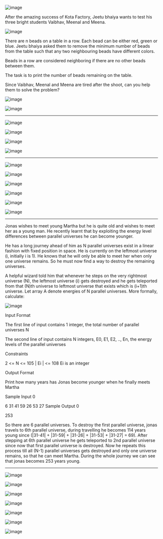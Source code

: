 ![image](https://user-images.githubusercontent.com/80817063/142727454-357f4d31-c478-4b9e-a0d7-154228b73fbf.png)



After the amazing success of Kota Factory, Jeetu bhaiya wants to test his three bright students Vaibhav, Meenal and Meena.

![image](https://user-images.githubusercontent.com/80817063/142727177-f098e91f-3635-47aa-9b62-d3d5054d7644.png)



There are n beads on a table in a row. Each bead can be either red, green or blue. Jeetu bhaiya asked them to remove the minimum number of beads from the table such that any two neighbouring beads have different colors.

Beads in a row are considered neighboring if there are no other beads between them.

The task is to print the number of beads remaining on the table.

Since Vaibhav, Meenal and Meena are tired after the shoot, can you help them to solve the problem?

![image](https://user-images.githubusercontent.com/80817063/142727486-4ca64009-76f7-47af-8b8e-2a81652f642f.png)


![image](https://user-images.githubusercontent.com/80817063/142727498-93b25d24-c2d7-4191-a61e-d6b43ccd5ed1.png)




---------------
![image](https://user-images.githubusercontent.com/80817063/142727546-413dd61c-8bd2-4d12-b8e5-7ed29e4282a9.png)


![image](https://user-images.githubusercontent.com/80817063/142727248-2b39a508-2685-4867-8239-ee2b08d05f57.png)


![image](https://user-images.githubusercontent.com/80817063/142727256-cf365d8d-5078-48e5-b92e-05fe244c0b9c.png)


![image](https://user-images.githubusercontent.com/80817063/142727263-812a45f8-a72f-4588-9412-770b6d30ca03.png)



------------------
![image](https://user-images.githubusercontent.com/80817063/142727307-40d403c3-230f-4ded-b959-55f62c8a70e6.png)


![image](https://user-images.githubusercontent.com/80817063/142727316-c2023770-8247-4f98-9a68-acc020c9e9e0.png)


![image](https://user-images.githubusercontent.com/80817063/142727322-601fb5f5-ae15-443a-bee7-0f0b079eb9f4.png)


![image](https://user-images.githubusercontent.com/80817063/142727331-2b9ebb10-cab5-4a72-a643-1c22088826e9.png)


![image](https://user-images.githubusercontent.com/80817063/142727339-e3f2b737-91a8-4f6f-b7e5-d9290c783b46.png)


![image](https://user-images.githubusercontent.com/80817063/142727345-3fed3752-73ba-4fef-b002-92bcacd3db68.png)



-------
Jonas wishes to meet young Martha but he is quite old and wishes to meet her as a young man. He recently learnt that by exploiting the energy level differences between parallel universes he can become younger.

He has a long journey ahead of him as N parallel universes exist in a linear fashion with fixed position in space. He is currently on the leftmost universe (i, initially i is 1). He knows that he will only be able to meet her when only one universe remains. So he must now find a way to destroy the remaining universes.

A helpful wizard told him that whenever he steps on the very rightmost universe (N), the leftmost universe (i) gets destroyed and he gets teleported from that (N)th universe to leftmost universe that exists which is (i+1)th universe. Let array A denote energies of N parallel universes.
More formally, calculate:


![image](https://user-images.githubusercontent.com/80817063/142727099-e1e4080d-7f12-40dd-ab9b-8febe0195a70.png)

Input Format

The first line of input contains 1 integer, the total number of parallel universes N

The second line of input contains N integers, E0, E1, E2, .., En, the energy levels of the parallel universes


Constraints

2 <= N <= 105
| Ei | <= 108
Ei is an integer

Output Format

Print how many years has Jonas become younger when he finally meets Martha

Sample Input 0

6 
31 41 59 26 53 27
Sample Output 0

253



So there are 6 parallel universes. To destroy the first parallel universe, jonas travels to 6th parallel universe, during travelling he becomes 114 years young since (|31-41| + |31-59| + |31-26| + |31-53| + |31-27| = 69). After stepping at 6th parallel universe he gets teleported to 2nd parallel universe since now that first parallel universe is destroyed. Now he repeats this process till all (N-1) parallel universes gets destroyed and only one universe remains, so that he can meet Martha. During the whole journey we can see that jonas becomes 253 years young.

-------------------


![image](https://user-images.githubusercontent.com/80817063/142727380-fc4fbd5c-c04a-4f14-9b8e-3200fbebc44c.png)


![image](https://user-images.githubusercontent.com/80817063/142727393-758b451f-03fd-44de-aa39-4245c353394d.png)


![image](https://user-images.githubusercontent.com/80817063/142727401-6f7e9fba-c760-4544-acfe-ae9eff399afa.png)


![image](https://user-images.githubusercontent.com/80817063/142727409-bfae767f-9f20-4dc0-bd5e-0c805a7b970d.png)


![image](https://user-images.githubusercontent.com/80817063/142727424-fb629c25-7f12-4d45-add0-489d9f30afc4.png)


![image](https://user-images.githubusercontent.com/80817063/142727428-fa747bd4-7c12-4af9-bf48-d7998d36ef6d.png)


![image](https://user-images.githubusercontent.com/80817063/142727433-abb75102-820e-4889-bc2e-4991ea9a05a6.png)

